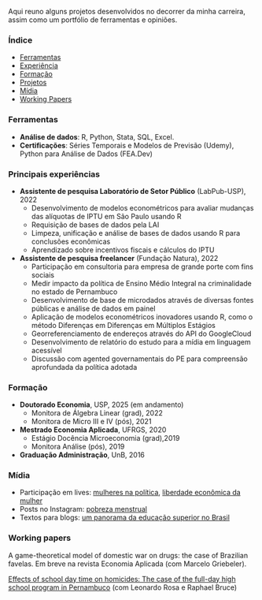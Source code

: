 Aqui reuno alguns projetos desenvolvidos no decorrer da minha carreira, assim como um portfólio de ferramentas e opiniões.

### Índice 
* [Ferramentas](#ferramentas)
* [Experiência](#experiência)
* [Formação](#Formação)
* [Projetos](#projetos)
* [Mídia](#midia)
* [Working Papers](#working-papers)

### Ferramentas
- **Análise de dados**: R, Python, Stata, SQL, Excel.
- **Certificações**: Séries Temporais e Modelos de Previsão (Udemy), Python para Análise de Dados (FEA.Dev)

### Principais experiências
- **Assistente de pesquisa Laboratório de Setor Público** (LabPub-USP), 2022
    - Desenvolvimento de modelos econométricos para avaliar mudanças das alíquotas de IPTU em São Paulo usando R
    - Requisição de bases de dados pela LAI
    - Limpeza, unificação e análise de bases de dados usando R para conclusões econômicas
    - Aprendizado sobre incentivos fiscais e cálculos do IPTU
- **Assistente de pesquisa freelancer** (Fundação Natura), 2022
    - Participação em consultoria para empresa de grande porte com fins sociais
    - Medir impacto da política de Ensino Médio Integral na criminalidade no estado de Pernambuco
    - Desenvolvimento de base de microdados através de diversas fontes públicas e análise de dados em painel
    - Aplicação de modelos econométricos inovadores usando R, como o método Diferenças em Diferenças em Múltiplos Estágios
    - Georreferenciamento de endereços através do API do GoogleCloud
    - Desenvolvimento de relatório do estudo para a mídia em linguagem acessível
    - Discussão com agented governamentais do PE para compreensão aprofundada da política adotada 

### Formação
- **Doutorado Economia**, USP, 2025 (em andamento)
    - Monitora de Álgebra Linear (grad), 2022
    - Monitora de Micro III e IV (pós), 2021
- **Mestrado Economia Aplicada**, UFRGS, 2020
    - Estágio Docência Microeconomia (grad),2019
    - Monitora Análise (pós), 2019
- **Graduação Administração**, UnB, 2016

### Mídia
- Participação em lives: [mulheres na política](https://www.instagram.com/tv/CWBQhzngZid/?igshid=NTdlMDg3MTY=), [liberdade econômica da mulher](https://www.instagram.com/tv/Ca8YvEnAWN3/?igshid=NTdlMDg3MTY=)
- Posts no Instagram: [pobreza menstrual](https://www.instagram.com/p/CXMK4LjrPiO/?igshid=NTdlMDg3MTY=)
- Textos para blogs: [um panorama da educação superior no Brasil](https://economiadeservicos.com/tag/qualificacao/)


### Working papers

A game-theoretical model of domestic war on drugs: the case of Brazilian favelas. Em breve na revista Economia Aplicada (com Marcelo Griebeler).

[Effects of school day time on homicides: The case of the full-day high school program in Pernambuco](https://vox.lacea.org/?q=abstract/effects_school_homicides) (com Leonardo Rosa e Raphael Bruce)


